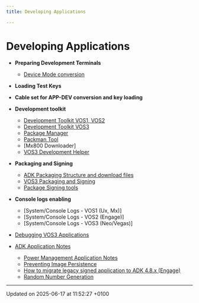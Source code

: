 ```yaml
---
title: Developing Applications

---
```


# Developing Applications





* **Preparing Development Terminals**
    * [Device Mode conversion](pg_device_mode_conversion.md#page-pg-device-mode-conversion)
* **Loading Test Keys**
* **Cable set for APP-DEV conversion and key loading**
* **Development toolkit**
    * [Development Toolkit VOS1, VOS2](pg_development_toolkit.md#page-pg-development-toolkit)
    * [Development Toolkit VOS3](pg_development_toolkit_vos3.md#page-pg-development-toolkit-vos3)
    * [Package Manager](pg_package_manager.md#page-pg-package-manager)
    * [Packman Tool](packman_users_guide.md#page-packman-users-guide)
    * [Mx800 Downloader]
    * [VOS3 Development Helper](pg_vfidev.md#page-pg-vfidev)
* **Packaging and Signing**

    * [ADK Packaging Structure and download files](pg_all_packages.md#page-pg-all-packages)
    * [VOS3 Packaging and Signing](pg_installer.md#page-pg-installer)
    * [Package Signing tools](pg_package_signing.md#page-pg-package-signing)
* **Console logs enabling**
    * [System/Console Logs - VOS1 (Ux, Mx)]
    * [System/Console Logs - VOS2 (Engage)]
    * [System/Console Logs - VOS3 (Neo/Vegas)]
* [Debugging VOS3 Applications](pg_vos3_debugging_applications.md#page-pg-vos3-debugging-applications)
* [ADK Application Notes](pg_adk_application_notes.md#page-pg-adk-application-notes)
    * [Power Management Application Notes](pg_pm_app_notes.md#page-pg-pm-app-notes)
    * [Preventing Image Persistence](pg_preventing_image_persistence.md#page-pg-preventing-image-persistence)
    * [How to migrate legacy signed application to ADK 4.8.x (Engage)](pg_migration_of_legacy_signed_application.md#page-pg-migration-of-legacy-signed-application)
    * [Random Number Generation](pg_random_number_generation.md#page-pg-random-number-generation)

-------------------------------

Updated on 2025-06-17 at 11:52:27 +0100
